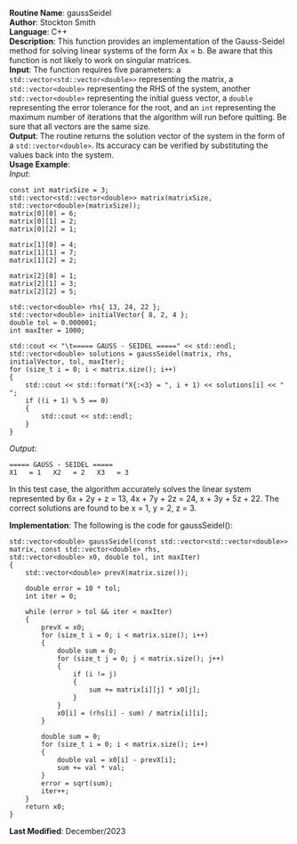 **Routine Name**: gaussSeidel  
**Author**: Stockton Smith  
**Language**: C++  
**Description**: This function provides an implementation of the Gauss-Seidel method for solving linear systems of the form Ax = b. Be aware that this function is not likely to work on singular matrices.  
**Input**: The function requires five parameters: a `std::vector<std::vector<double>>` representing the matrix, a `std::vector<double>` representing the RHS of the system, another `std::vector<double>` representing the initial guess vector, a `double` representing the error tolerance for the root, and an `int` representing the maximum number of iterations that the algorithm will run before quitting. Be sure that all vectors are the same size.  
**Output**: The routine returns the solution vector of the system in the form of a `std::vector<double>`. Its accuracy can be verified by substituting the values back into the system.  
**Usage Example**:  
*Input*:  

    const int matrixSize = 3;
    std::vector<std::vector<double>> matrix(matrixSize, std::vector<double>(matrixSize));
    matrix[0][0] = 6;
    matrix[0][1] = 2;
    matrix[0][2] = 1;

    matrix[1][0] = 4;
    matrix[1][1] = 7;
    matrix[1][2] = 2;

    matrix[2][0] = 1;
    matrix[2][1] = 3;
    matrix[2][2] = 5;

    std::vector<double> rhs{ 13, 24, 22 };
    std::vector<double> initialVector{ 8, 2, 4 };
    double tol = 0.000001;
    int maxIter = 1000;

    std::cout << "\t===== GAUSS - SEIDEL =====" << std::endl;
    std::vector<double> solutions = gaussSeidel(matrix, rhs, initialVector, tol, maxIter);
    for (size_t i = 0; i < matrix.size(); i++)
    {
        std::cout << std::format("X{:<3} = ", i + 1) << solutions[i] << "   ";
        if ((i + 1) % 5 == 0)
        {
            std::cout << std::endl;
        }
    }

*Output*:  

    ===== GAUSS - SEIDEL =====
    X1   = 1   X2   = 2   X3   = 3

In this test case, the algorithm accurately solves the linear system represented by 6x + 2y + z = 13, 4x + 7y + 2z = 24, x + 3y + 5z + 22. The correct solutions are found to be x = 1, y = 2, z = 3.  

**Implementation**: The following is the code for gaussSeidel():  

    std::vector<double> gaussSeidel(const std::vector<std::vector<double>> matrix, const std::vector<double> rhs,
	std::vector<double> x0, double tol, int maxIter)
    {
        std::vector<double> prevX(matrix.size());

        double error = 10 * tol;
        int iter = 0;

        while (error > tol && iter < maxIter)
        {
            prevX = x0;
            for (size_t i = 0; i < matrix.size(); i++)
            {
                double sum = 0;
                for (size_t j = 0; j < matrix.size(); j++)
                {
                    if (i != j)
                    {
                        sum += matrix[i][j] * x0[j];
                    }
                }
                x0[i] = (rhs[i] - sum) / matrix[i][i];
            }

            double sum = 0;
            for (size_t i = 0; i < matrix.size(); i++)
            {
                double val = x0[i] - prevX[i];
                sum += val * val;
            }
            error = sqrt(sum);
            iter++;
        }
        return x0;
    }

**Last Modified**: December/2023